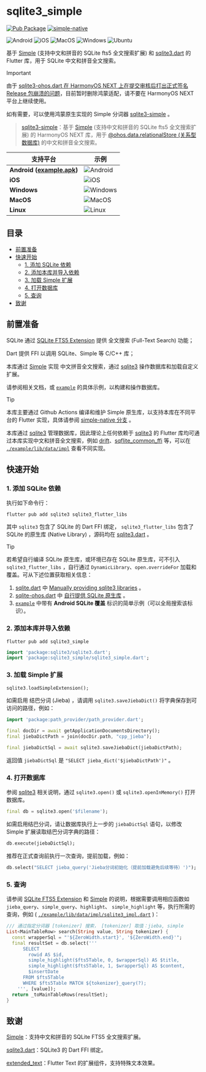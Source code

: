 # sqlite3_simple

[![Pub Package](https://img.shields.io/pub/v/sqlite3_simple?style=for-the-badge&logo=flutter)](https://pub.dev/packages/sqlite3_simple)
[![simple-native](https://img.shields.io/github/actions/workflow/status/SageMik/sqlite3_simple/simple.yml?branch=simple-native&label=simple-native&style=for-the-badge&logo=github&logoColor=white)](https://github.com/SageMik/sqlite3_simple/tree/simple-native)

![Android](https://img.shields.io/badge/Android-3DDC84?style=for-the-badge&logo=android&logoColor=white)
![iOS](https://img.shields.io/badge/iOS-black?style=for-the-badge&logo=ios&logoColor=white)
![MacOS](https://img.shields.io/badge/MAC%20OS-black?style=for-the-badge&logo=apple&logoColor=white)
![Windows](https://img.shields.io/badge/Windows-0078d7?style=for-the-badge&logo=gitforwindows&logoColor=white)
![Ubuntu](https://img.shields.io/badge/Linux-FCC624?style=for-the-badge&logo=linux&logoColor=black)

基于 [Simple](https://github.com/wangfenjin/simple) (支持中文和拼音的 SQLite fts5 全文搜索扩展) 和 [sqlite3.dart](https://github.com/simolus3/sqlite3.dart) 的 Flutter 库，用于 SQLite 中文和拼音全文搜索。

> [!IMPORTANT]
>
> 由于 [sqlite3-ohos.dart 在 HarmonyOS NEXT 上在提交审核后打出正式签名 Release 包崩溃的问题](https://github.com/SageMik/sqlite3-ohos.dart/issues/1)，目前暂时删除鸿蒙适配，请不要在 HarmonyOS NEXT 平台上继续使用。
>
> 如有需要，可以使用鸿蒙原生实现的 Simple 分词器 [sqlite3-simple](https://github.com/SageMik/sqlite3_simple_ohos/tree/main/sqlite3_simple) 。
> 
> > [sqlite3-simple](https://github.com/SageMik/sqlite3_simple_ohos/tree/main/sqlite3_simple)：基于 [Simple](https://github.com/wangfenjin/simple) (支持中文和拼音的 SQLite fts5 全文搜索扩展) 的 HarmonyOS NEXT 库，用于 [@ohos.data.relationalStore (关系型数据库)](https://developer.huawei.com/consumer/cn/doc/harmonyos-references-V5/js-apis-data-relationalstore-V5?catalogVersion=V5) 的中文和拼音全文搜索。
> 

| 支持平台                                                                                                        | 示例                          |
|-------------------------------------------------------------------------------------------------------------|-----------------------------|
| **Android ([example.apk](https://github.com/SageMik/sqlite3_simple/releases/latest/download/example.apk))** | ![Android](img/android.png) |
| **iOS**                                                                                                     | ![iOS](img/ios.png)         |
| **Windows**                                                                                                 | ![Windows](img/windows.png) |
| **MacOS**                                                                                                   | ![MacOS](img/macos.png)     |
| **Linux**                                                                                                   | ![Linux](img/linux.png)     |

## 目录

- [前置准备](#前置准备)
- [快速开始](#快速开始)
  - [1. 添加 SQLite 依赖](#1-添加-sqlite-依赖)
  - [2. 添加本库并导入依赖](#2-添加本库并导入依赖)
  - [3. 加载 Simple 扩展](#3-加载-simple-扩展)
  - [4. 打开数据库](#4-打开数据库)
  - [5. 查询](#5-查询)
- [致谢](#致谢)

## 前置准备

SQLite 通过 [SQLite FTS5 Extension](https://sqlite.org/fts5.html) 提供 全文搜索 (Full-Text Search) 功能；

Dart 提供 FFI 以调用 SQLite、Simple 等 C/C++ 库；

本库通过 [Simple](https://github.com/wangfenjin/simple) 实现 中文拼音全文搜索，通过 [sqlite3](https://github.com/simolus3/sqlite3.dart/tree/main/sqlite3) 操作数据库和加载自定义扩展。

请参阅相关文档，或 [`example`](./example) 的具体示例，以构建和操作数据库。

> [!TIP]
>
> 本库主要通过 Github Actions 编译和维护 Simple 原生库，以支持本库在不同平台的 Flutter 实现，具体请参阅 [simple-native 分支](https://github.com/SageMik/sqlite3_simple/tree/simple-native) 。
>
> 本库通过 [sqlite3](https://github.com/simolus3/sqlite3.dart/tree/main/sqlite3) 管理数据库，因此理论上任何依赖于 [sqlite3](https://github.com/simolus3/sqlite3.dart/tree/main/sqlite3) 的 Flutter 库均可通过本库实现中文和拼音全文搜索，例如 [drift](https://github.com/simolus3/drift)、[sqflite_common_ffi](https://github.com/tekartik/sqflite/tree/master/sqflite_common_ffi) 等，可以在 [`./example/lib/data/impl`](./example/lib/data/impl) 查看不同实现。

## 快速开始

### 1. 添加 SQLite 依赖

执行如下命令行：

```shell
flutter pub add sqlite3 sqlite3_flutter_libs
```

其中 `sqlite3` 包含了 SQLite 的 Dart FFI 绑定， `sqlite3_flutter_libs` 包含了 SQLite 的原生库 (Native Library) ，源码均在 [sqlite3.dart](https://github.com/simolus3/sqlite3.dart) 。

> [!TIP]
>  
> 若希望自行编译 SQLite 原生库，或环境已存在 SQLite 原生库，可不引入 `sqlite3_flutter_libs` ，自行通过 `DynamicLibrary`、`open.overrideFor` 加载和覆盖。可从下述位置获取相关信息：
> 1. [sqlite.dart](https://github.com/simolus3/sqlite3.dart) 中 [Manually providing sqlite3 libraries](https://github.com/simolus3/sqlite3.dart/tree/main/sqlite3#manually-providing-sqlite3-libraries) 。
> 2. [sqlite-ohos.dart](https://github.com/SageMik/sqlite3-ohos.dart) 中 [自行提供 SQLite 原生库](https://github.com/SageMik/sqlite3-ohos.dart/tree/main/sqlite3#%E8%87%AA%E8%A1%8C%E6%8F%90%E4%BE%9B-sqlite-%E5%8E%9F%E7%94%9F%E5%BA%93) 。
> 3. [`example`](example) 中带有 **Android SQLite 覆盖** 标识的简单示例（可以全局搜索该标识）。

### 2. 添加本库并导入依赖

```shell
flutter pub add sqlite3_simple
```

```dart
import 'package:sqlite3/sqlite3.dart';
import 'package:sqlite3_simple/sqlite3_simple.dart';
```

### 3. 加载 Simple 扩展

```dart
sqlite3.loadSimpleExtension();
```

如需启用 结巴分词 (Jieba) ，请调用 `sqlite3.saveJiebaDict()` 将字典保存到可访问的路径，例如：

```dart
import 'package:path_provider/path_provider.dart';

final docDir = await getApplicationDocumentsDirectory();
final jiebaDictPath = join(docDir.path, "cpp_jieba");

final jiebaDictSql = await sqlite3.saveJiebaDict(jiebaDictPath);
```

返回值 `jiebaDictSql` 是 `"SELECT jieba_dict('$jiebaDictPath')"` 。

### 4. 打开数据库

参阅 [sqlite3](https://github.com/simolus3/sqlite3.dart/tree/main/sqlite3) 相关说明，通过 `sqlite3.open()` 或 `sqlite3.openInMemory()` 打开数据库。

```dart
final db = sqlite3.open('$filename');
```

如需启用结巴分词，请让数据库执行上一步的 `jiebaDictSql` 语句，以修改 Simple 扩展读取结巴分词字典的路径：

```dart
db.execute(jiebaDictSql);
```

推荐在正式查询前执行一次查询，提前加载，例如：

```dart
db.select("SELECT jieba_query('Jieba分词初始化（提前加载避免后续等待）')");
```

### 5. 查询

请参阅 [SQLite FTS5 Extension](https://sqlite.org/fts5.html) 和 [Simple](https://github.com/wangfenjin/simple) 的说明，根据需要调用相应函数如 `jieba_query`、`simple_query`、`highlight`、  `simple_highlight` 等，执行所需的查询，例如 (  [`./example/lib/data/impl/sqlite3_impl.dart`](./example/lib/data/impl/sqlite3_impl.dart) )：

```dart
/// 通过指定分词器 [tokenizer] 搜索， [tokenizer] 取值：jieba, simple
List<MainTableRow> search(String value, String tokenizer) {
  const wrapperSql = "'${ZeroWidth.start}', '${ZeroWidth.end}'";
  final resultSet = db.select('''
      SELECT 
        rowid AS $id, 
        simple_highlight($fts5Table, 0, $wrapperSql) AS $title, 
        simple_highlight($fts5Table, 1, $wrapperSql) AS $content, 
        $insertDate 
      FROM $fts5Table 
      WHERE $fts5Table MATCH ${tokenizer}_query(?);
    ''', [value]);
  return _toMainTableRows(resultSet);
}
```

## 致谢

[Simple](https://github.com/wangfenjin/simple)：支持中文和拼音的 SQLite FTS5 全文搜索扩展。

[sqlite3.dart](https://github.com/simolus3/sqlite3.dart)：SQLite3 的 Dart FFI 绑定。

[extended_text](https://github.com/fluttercandies/extended_text)：Flutter Text 的扩展组件，支持特殊文本效果。